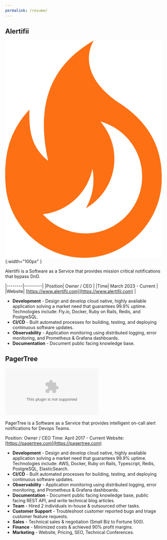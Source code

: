 ```yaml
---
permalink: /resume/
---
```


## Alertifii
![Alertfii Logo](/assets/img/alertifii-logo.png){:width="100px" }

Alertifii is a Software as a Service that provides mission critical notifications that bypass DnD.

|--------|---------|
|Position| Owner / CEO |
|Time| March 2023 - Current |
|Website| [https://www.alertifii.com](https://www.alertifii.com) |

- **Development** - Design and develop cloud native, highly available application solving a market need that guarantees 99.9% uptime. Technologies include: Fly.io, Docker, Ruby on Rails, Redis, and PostgreSQL.
- **CI/CD** - Built automated processes for building, testing, and deploying continuous software updates.
- **Observability** - Application monitoring using distributed logging, error monitoring, and  Prometheus & Grafana dashboards.
- **Documentation** - Document public facing knowledge base.


## PagerTree

![PagerTree Logo](//logo.clearbit.com/pagertree.com)

PagerTree is a Software as a Service that provides intelligent on-call alert notifications for Devops Teams.

Position: Owner / CEO
Time: April 2017 - Current
Website: [https://pagertree.com](https://pagertree.com)

- **Development** - Design and develop cloud native, highly available application solving a market need that guarantees 99.9% uptime. Technologies include: AWS, Docker, Ruby on Rails, Typescript,  Redis, PostgreSQL, ElasticSearch.
- **CI/CD** - Built automated processes for building, testing, and deploying continuous software updates.
- **Observability** - Application monitoring using distributed logging, error monitoring, and  Prometheus & Grafana dashboards.
- **Documentation** - Document public facing knowledge base, public facing REST API, and write technical blog articles.
- **Team** - Hired 2 individuals in-house & outsourced other tasks.
- **Customer Support** - Troubleshoot customer reported bugs and triage customer feature requests.
- **Sales** - Technical sales & negotiation (Small Biz to Fortune 500).
- **Finance** - Minimized costs & achieved 90% profit margins.
- **Marketing** - Website, Pricing, SEO, Technical Conferences.